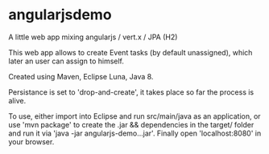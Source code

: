 # angularjsdemo
A little web app mixing angularjs / vert.x / JPA (H2)

This web app allows to create Event tasks (by default unassigned), which later an user can assign to himself.

Created using Maven, Eclipse Luna, Java 8.

Persistance is set to 'drop-and-create', it takes place so far the process is alive.

To use, either import into Eclipse and run src/main/java as an application, or use 'mvn package' to create the .jar && dependencies in the target/ folder and run it via 'java -jar angularjs-demo...jar'. Finally open 'localhost:8080' in your browser.

